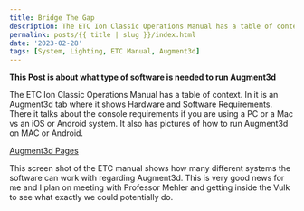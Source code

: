 ```yaml
---
title: Bridge The Gap
description: The ETC Ion Classic Operations Manual has a table of context and in it is an Augment3d tab where it shows Hardware and Software Requirements.
permalink: posts/{{ title | slug }}/index.html
date: '2023-02-28'
tags: [System, Lighting, ETC Manual, Augment3d]
---
```


**This Post is about what type of software is needed to run Augment3d**

The ETC Ion Classic Operations Manual has a table of context. In it is an Augment3d tab where it shows Hardware and Software Requirements. There it talks about the console requirements if you are using a PC or a Mac vs an iOS or Android system. It also has pictures of how to run Augment3d on MAC or Android.

[Augment3d Pages](https://drive.google.com/file/d/1luM0Ibr_f94PwYefwinj__lBW3TCDeJ2/view "Page 426")

This screen shot of the ETC manual shows how many different systems the software can work with regarding Augment3d. This is very good news for me and I plan on meeting with Professor Mehler and getting inside the Vulk to see what exactly we could potentially do. 
